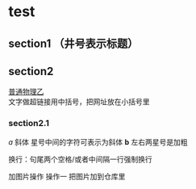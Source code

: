 
# test    
## section1  （井号表示标题）
## section2
[普通物理乙](http://www.iqiyi.com/w_19rt36ajcp.html)  
文字做超链接用中括号，把网址放在小括号里
### section2.1
*a*  斜体  星号中间的字符可表示为斜体
**b**  左右两星号是加粗

换行：句尾两个空格/或者中间隔一行强制换行

加图片操作
操作一 把图片加到仓库里




